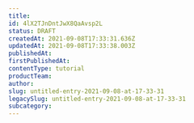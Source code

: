 ```yaml
---
title: 
id: 4lX2TJnDntJwX8QaAvsp2L
status: DRAFT
createdAt: 2021-09-08T17:33:31.636Z
updatedAt: 2021-09-08T17:33:38.003Z
publishedAt: 
firstPublishedAt: 
contentType: tutorial
productTeam: 
author: 
slug: untitled-entry-2021-09-08-at-17-33-31
legacySlug: untitled-entry-2021-09-08-at-17-33-31
subcategory: 
---
```



